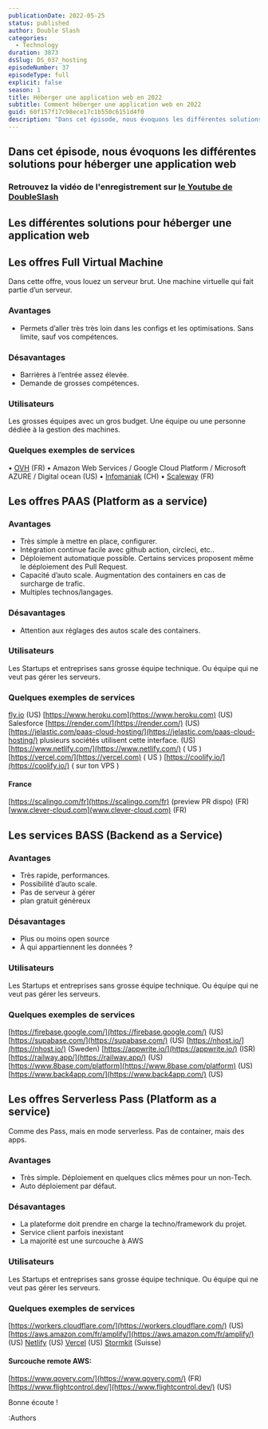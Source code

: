 ```yaml
---
publicationDate: 2022-05-25
status: published
author: Double Slash
categories:
  - Technology
duration: 3873
dsSlug: DS_037_hosting
episodeNumber: 37
episodeType: full
explicit: false
season: 1
title: Héberger une application web en 2022
subtitle: Comment héberger une application web en 2022
guid: 60f157f17c98ece17c1b550c6151d4f0
description: "Dans cet épisode, nous évoquons les différentes solutions pour héberger une application web Retrouvez la vidéo de l'enregistrement sur le Youtube de DoubleSlash Les différentes solutions pour héberger une application web Les offres Full Virtual Machine Dans cette offre, vous louez un serveur brut. Une machine virtuelle qui fait partie d’un serveur. Avantages Permets d’aller très très loin dans les configs et les optimisations. Sans limite, sauf vos compétences. Désavantages Barrières à l’entrée assez élevée. Demande de grosses compétences. Utilisateurs Les grosses équipes avec un gros budget. Une équipe ou une personne dédiée à la gestion des machines. Quelques exemples de services • OVH (FR) • Amazon Web Services / Google Cloud Platform / Microsoft AZURE / Digital ocean (US) • Infomaniak (CH) • Scaleway (FR) Les offres PAAS (Platform as a service) Avantages Très simple à mettre en place, configurer. Intégration continue facile avec github action, circleci, etc.. Déploiement automatique possible. Certains services proposent même le déploiement des Pull Request. Capacité d’auto scale. Augmentation des containers en cas de surcharge de trafic. Multiples technos/langages. Désavantages Attention aux réglages des autos scale des containers. Utilisateurs Les Startups et entreprises sans grosse équipe technique. Ou équipe qui ne veut pas gérer les serveurs. Quelques exemples de services fly.io (US) https://www.heroku.com (US) Salesforce https://render.com/ (US) https://jelastic.com/paas-cloud-hosting/ plusieurs sociétés utilisent cette interface. (US) https://www.netlify.com/ ( US ) https://vercel.com/ ( US ) https://coolify.io/ ( sur ton VPS ) France https://scalingo.com/fr (preview PR dispo) (FR) www.clever-cloud.com (FR) Les services BASS (Backend as a Service) Avantages Très rapide, performances. Possibilité d’auto scale. Pas de serveur à gérer plan gratuit généreux Désavantages Plus ou moins open source À qui appartiennent les données ? Utilisateurs Les Startups et entreprises sans grosse équipe technique. Ou équipe qui ne veut pas gérer les serveurs. Quelques exemples de services https://firebase.google.com/ (US) https://supabase.com/ (US) https://nhost.io/ (Sweden) https://appwrite.io/ (ISR) https://railway.app/ (US) https://www.8base.com/platform (US) https://www.back4app.com/ (US) Les offres Serverless Pass (Platform as a service) Comme des Pass, mais en mode serverless. Pas de container, mais des apps. Avantages Très simple. Déploiement en quelques clics mêmes pour un non-Tech. Auto déploiement par défaut. Désavantages La plateforme doit prendre en charge la techno/framework du projet. Service client parfois inexistant La majorité est une surcouche à AWS Utilisateurs Les Startups et entreprises sans grosse équipe technique. Ou équipe qui ne veut pas gérer les serveurs. Quelques exemples de services https://workers.cloudflare.com/ (US) https://aws.amazon.com/fr/amplify/ (US) Netlify (US) Vercel (US) Stormkit (Suisse) Surcouche remote AWS: https://www.qovery.com/ (FR) https://www.flightcontrol.dev/ (US) Bonne écoute ! Podcast présenté par : Alexandre Duval @xlanex6 Patrick Faramaz @PatrickFaramaz"
---
```


## Dans cet épisode, nous évoquons les différentes solutions pour héberger une application web

### Retrouvez la vidéo de l'enregistrement sur [le Youtube de DoubleSlash](https://youtu.be/zmE7EZp4vDM)

## Les différentes solutions pour héberger une application web

## Les offres Full Virtual Machine

Dans cette offre, vous louez un serveur brut. Une machine virtuelle qui fait partie d’un serveur.

### Avantages

- Permets d’aller très très loin dans les configs et les optimisations. Sans limite, sauf vos compétences.

### Désavantages

- Barrières à l’entrée assez élevée.
- Demande de grosses compétences.

### Utilisateurs

Les grosses équipes avec un gros budget. Une équipe ou une personne dédiée à la gestion des machines.

### Quelques exemples de services

• [OVH](https://www.ovhcloud.com) (FR)
• Amazon Web Services / Google Cloud Platform / Microsoft AZURE / Digital ocean (US)
• [Infomaniak](https://www.infomaniak.com/fr/hebergement/public-cloud) (CH)
• [Scaleway](https://www.scaleway.com) (FR)

## Les offres PAAS (Platform as a service)

### Avantages

- Très simple à mettre en place, configurer.
- Intégration continue facile avec github action, circleci, etc..
- Déploiement automatique possible. Certains services proposent même le déploiement des Pull Request.
- Capacité d’auto scale. Augmentation des containers en cas de surcharge de trafic.
- Multiples technos/langages.

### Désavantages

- Attention aux réglages des autos scale des containers.

### Utilisateurs

Les Startups et entreprises sans grosse équipe technique. Ou équipe qui ne veut pas gérer les serveurs.

### Quelques exemples de services

[fly.io](fly.io) (US)
[https://www.heroku.com](https://www.heroku.com) (US) Salesforce
[https://render.com/](https://render.com/) (US)
[https://jelastic.com/paas-cloud-hosting/](https://jelastic.com/paas-cloud-hosting/) plusieurs sociétés utilisent cette interface. (US)
[https://www.netlify.com/](https://www.netlify.com/) ( US )
[https://vercel.com/](https://vercel.com) ( US )
[https://coolify.io/](https://coolify.io/) ( sur ton VPS )

#### France

[https://scalingo.com/fr](https://scalingo.com/fr) (preview PR dispo) (FR)
[www.clever-cloud.com](www.clever-cloud.com) (FR)

## Les services BASS (Backend as a Service)

### Avantages

- Très rapide, performances.
- Possibilité d’auto scale.
- Pas de serveur à gérer
- plan gratuit généreux

### Désavantages

- Plus ou moins open source
- À qui appartiennent les données ?

### Utilisateurs

Les Startups et entreprises sans grosse équipe technique. Ou équipe qui ne veut pas gérer les serveurs.

### Quelques exemples de services

[https://firebase.google.com/](https://firebase.google.com/) (US)
[https://supabase.com/](https://supabase.com/) (US)
[https://nhost.io/](https://nhost.io/) (Sweden)
[https://appwrite.io/](https://appwrite.io/) (ISR)
[https://railway.app/](https://railway.app/) (US)
[https://www.8base.com/platform](https://www.8base.com/platform) (US)
[https://www.back4app.com/](https://www.back4app.com/) (US)

## Les offres Serverless Pass (Platform as a service)

Comme des Pass, mais en mode serverless. Pas de container, mais des apps.

### Avantages

- Très simple. Déploiement en quelques clics mêmes pour un non-Tech.
- Auto déploiement par défaut.

### Désavantages

- La plateforme doit prendre en charge la techno/framework du projet.
- Service client parfois inexistant
- La majorité est une surcouche à AWS

### Utilisateurs

Les Startups et entreprises sans grosse équipe technique. Ou équipe qui ne veut pas gérer les serveurs.

### Quelques exemples de services

[https://workers.cloudflare.com/](https://workers.cloudflare.com/) (US)
[https://aws.amazon.com/fr/amplify/](https://aws.amazon.com/fr/amplify/) (US) [Netlify](https://www.netlify.com/) (US)
[Vercel](https://vercel.com/) (US)
[Stormkit](https://www.stormkit.io/) (Suisse)

#### Surcouche remote AWS:

[https://www.qovery.com/](https://www.qovery.com/) (FR)
[https://www.flightcontrol.dev/](https://www.flightcontrol.dev/) (US)

Bonne écoute !

:Authors
